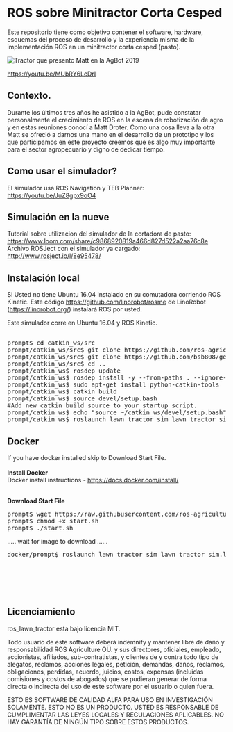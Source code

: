 # ROS sobre Minitractor Corta Cesped
Este repositorio tiene como objetivo contener el software, hardware, esquemas del proceso de desarrollo y la experiencia misma de la implementación ROS en un minitractor corta cesped (pasto).

![Tractor que presento Matt en la AgBot 2019](https://github.com/ros-agriculture/ros_lawn_tractor/blob/master/ros_lawn_tractor.png)

https://youtu.be/MUbRY6LcDrI

## Contexto.
Durante los últimos tres años he asistido a la AgBot, pude constatar personalmente el crecimiento de ROS en la escena de robotización de agro y en estas reuniones conocí a Matt Droter. Como una cosa lleva a la otra Matt se ofreció a darnos una mano en el desarrollo de un prototipo y los que participamos en este proyecto creemos que es algo muy importante para el sector agropecuario y digno de dedicar tiempo.

## Como usar el simulador?
El simulador usa ROS Navigation y TEB Planner: https://youtu.be/JuZ8gpx9oO4

## Simulación en la nueve
Tutorial sobre utilizacion del simulador de la cortadora de pasto: https://www.loom.com/share/c9868920819a466d827d522a2aa76c8e  
Archivo ROSJect con el simulador ya cargado:  http://www.rosject.io/l/8e95478/

## Instalación local
Si Usted no tiene Ubuntu 16.04 instalado en su comutadora corriendo ROS Kinetic.  Este código https://github.com/linorobot/rosme de LinoRobot (https://linorobot.org/) instalará ROS por usted.

Este simulador corre en Ubuntu 16.04 y ROS Kinetic.

<pre>

prompt$ cd catkin_ws/src
prompt/catkin_ws/src$ git clone https://github.com/ros-agriculture/ros_lawn_tractor.git
prompt/catkin_ws/src$ git clone https://github.com/bsb808/geonav_transform.git
prompt/catkin_ws/src$ cd ..
prompt/catkin_ws$ rosdep update
prompt/catkin_ws$ rosdep install -y --from-paths . --ignore-src --rosdistro ${ROS_DISTRO}
prompt/catkin_ws$ sudo apt-get install python-catkin-tools
prompt/catkin_ws$ catkin build
prompt/catkin_ws$ source devel/setup.bash
#Add new catkin build source to your startup script.
prompt/catkin_ws$ echo "source ~/catkin_ws/devel/setup.bash" >> ~/.bashrc
prompt/catkin_ws$ roslaunch lawn_tractor_sim lawn_tractor_sim.launch
</pre>

## Docker
If you have docker installed skip to Download Start File.<br />
<br />
**Install Docker** <br />
Docker install instructions - https://docs.docker.com/install/ <br />
<br />

**Download Start File**<br />
<pre>
prompt$ wget https://raw.githubusercontent.com/ros-agriculture/ros_lawn_tractor/master/docker/start.sh
prompt$ chmod +x start.sh
prompt$ ./start.sh
</pre>
..... wait for image to download ......
<pre>
docker/prompt$ roslaunch lawn_tractor_sim lawn_tractor_sim.launch
</pre>

<br /><br />
<br /><br />

## Licenciamiento
ros_lawn_tractor esta bajo licencia MIT.

Todo usuario de este software deberá indemnify y mantener libre de daño y responsabilidad ROS Agriculture O&Uuml;. y sus directores, oficiales, empleado, accionistas, afiliados, sub-contratistas, y clientes de y contra todo tipo de alegatos, reclamos, acciones legales, petición, demandas, daños, reclamos, obligaciones, perdidas, acuerdo, juicios, costos, expensas (incluidas comisiones y costos de abogados) que se pudieran generar de forma directa o indirecta del uso de este software por el usuario o quien fuera.

ESTO ES SOFTWARE DE CALIDAD ALFA PARA USO EN INVESTIGACIÓN SOLAMENTE. ESTO NO ES UN PRODUCTO. USTED ES RESPONSABLE DE CUMPLIMENTAR LAS LEYES LOCALES Y REGULACIONES APLICABLES. NO HAY GARANTÍA DE NINGÚN TIPO SOBRE ESTOS PRODUCTOS.
